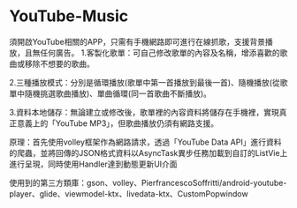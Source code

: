# YouTube-Music
須開啟YouTube相關的APP，只需有手機網路即可進行在線抓歌，支援背景播放，且無任何廣告。
1.客製化歌單：可自己修改歌單的內容及名稱，增添喜歡的歌曲或移除不想要的歌曲。

2.三種播放模式：分別是循環播放(歌單中第一首播放到最後一首)、隨機播放(從歌單中隨機挑選歌曲播放)、單曲循環(同一首歌曲不斷播放)。

3.資料本地儲存：無論建立或修改後，歌單裡的內容資料將儲存在手機裡，實現真正意義上的「YouTube MP3」，但歌曲播放仍須有網路支援。

原理：首先使用volley框架作為網路請求，透過「YouTube Data API」進行資料的爬蟲，並將回傳的JSON格式資料以AsyncTask異步任務加載到自訂的ListVie上進行呈現，同時使用Handler達到動態更新UI介面

使用到的第三方類庫：gson、volley、PierfrancescoSoffritti/android-youtube-player、glide、viewmodel-ktx、livedata-ktx、CustomPopwindow
